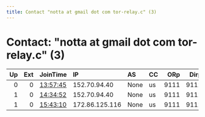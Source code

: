 ```yaml
---
title: Contact "notta at gmail dot com tor-relay.c" (3)
---
```


# Contact: "notta at gmail dot com tor-relay.c" (3)

|   Up |   Ext | JoinTime                                                                                            | IP             | AS   | CC   |   ORp |   Dirp | OS    | Version   | Nickname     |   eFamMembers |
|-----:|------:|:----------------------------------------------------------------------------------------------------|:---------------|:-----|:-----|------:|-------:|:------|:----------|:-------------|--------------:|
|    0 |     0 | [13:57:45](https://metrics.torproject.org/rs.html#details/9B96A898AFF4101D1C0067B85B769F8761C8686F) | 152.70.94.40   | None | us   |  9111 |   9112 | Linux | 0.4.5.8   | asdasdasdasd |             1 |
|    1 |     0 | [14:34:52](https://metrics.torproject.org/rs.html#details/0696F69E5846E0AADF9F11FA6904A72CCC608DF6) | 152.70.94.40   | None | us   |  9111 |   9112 | Linux | 0.4.5.8   | asdasdasdasd |             1 |
|    1 |     0 | [15:43:10](https://metrics.torproject.org/rs.html#details/0BF4D595753C8F265A501496073E3D21C1568358) | 172.86.125.116 | None | us   |  9111 |   9112 | Linux | 0.4.5.8   | asdasdasdasd |             1 |
